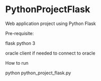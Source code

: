 # PythonProjectFlask
Web application project using Python Flask

Pre-requisite:

flask
python 3

oracle client if needed to connect to oracle


How to run

python python_project_flask.py
